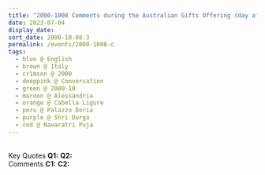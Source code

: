 ```yaml
---
title: "2000-1008 Comments during the Australian Gifts Offering (day after Dussehra Day), after Navarātri Pūjā, Palazzo Doria, Cabella Ligure, Alessandria, Italy"
date: 2023-07-04
display_date: 
sort_date: 2000-10-08.3
permalink: /events/2000-1008-c
tags:
  - blue @ English
  - brown @ Italy
  - crimson @ 2000
  - deeppink @ Conversation
  - green @ 2000-10
  - maroon @ Alessandria
  - orange @ Cabella Ligure
  - peru @ Palazzo Doria
  - purple @ Shri Durga 
  - red @ Navaratri Puja
---
```


<br>

<wave-list>
  <list-title color="DarkSeaGreen" width="55">Key Quotes</list-title>
  <list-item color="BlanchedAlmond" width="280"><b>Q1:</b> <i></i></list-item>
  <list-item color="Lavender" width="280"><b>Q2:</b> <i></i></list-item>
</wave-list>

<br>

<wave-list>
  <list-title color="DarkSeaGreen" width="55">Comments</list-title>
  <list-item color="BlanchedAlmond" width="280"><b>C1:</b> <i></i></list-item>
  <list-item color="Lavender" width="280"><b>C2:</b> <i></i></list-item>
</wave-list>